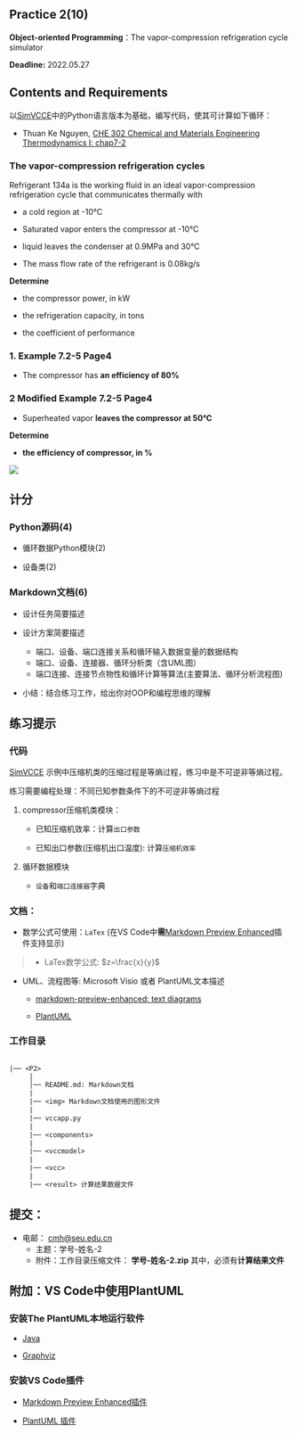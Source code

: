 ## Practice 2(10)

**Object-oriented Programming**：The  vapor-compression refrigeration cycle simulator 

**Deadline:**  2022.05.27

## Contents and Requirements

以[SimVCCE](https://github.com/thermalogic/SimVCCE)中的Python语言版本为基础，编写代码，使其可计算如下循环：

* Thuan Ke Nguyen, [CHE 302 Chemical and Materials Engineering Thermodynamics I: chap7-2](ttps://www.cpp.edu/~tknguyen/che302/Notes/hchap7-2.pdf)

### The vapor-compression refrigeration cycles 

Refrigerant 134a is the working fluid in an ideal vapor-compression refrigeration cycle that communicates thermally with

* a cold region at -10°C 

* Saturated vapor enters the compressor at -10°C 

* liquid leaves the condenser at 0.9MPa and 30°C 

* The mass flow rate of the refrigerant is 0.08kg/s 

**Determine**

 * the compressor power, in kW
 
 * the refrigeration capacity, in tons
 
 * the coefficient of performance

### 1. Example 7.2-5 Page4 

* The compressor has **an efficiency of 80%** 

### 2 Modified Example 7.2-5 Page4 

* Superheated vapor **leaves the compressor at 50°C** 

**Determine**

* **the efficiency of compressor, in %** 

 ![](img/example725.jpg) 

## 计分

### Python源码(4)

* 循环数据Python模块(2)

* 设备类(2)

### Markdown文档(6)

* 设计任务简要描述

* 设计方案简要描述
  * 端口、设备、端口连接关系和循环输入数据变量的数据结构
  * 端口、设备、连接器、循环分析类（含UML图）
  * 端口连接、连接节点物性和循环计算等算法(主要算法、循环分析流程图)
 
* 小结：结合练习工作，给出你对OOP和编程思维的理解

## 练习提示

### 代码

[SimVCCE](https://github.com/thermalogic/SimVCCE) 示例中压缩机类的压缩过程是等熵过程，练习中是不可逆非等熵过程。

练习需要编程处理：不同已知参数条件下的不可逆非等熵过程

1. compressor压缩机类模块：

   * 已知压缩机效率：计算`出口参数`
 
   * 已知出口参数(压缩机出口温度): 计算`压缩机效率`

2. 循环数据模块

   * `设备`和`端口连接器`字典

### 文档：

* 数学公式可使用：`LaTex` (在VS Code中**需**[Markdown Preview Enhanced](https://shd101wyy.github.io/markdown-preview-enhanced/#/zh-cn/)插件支持显示)

>* LaTex数学公式: $z=\frac{x}{y}$

* UML、流程图等: Microsoft Visio 或者 PlantUML文本描述

  * [markdown-preview-enhanced: text diagrams](https://shd101wyy.github.io/markdown-preview-enhanced/#/zh-cn/diagrams)

  * [PlantUML](https://plantuml.com/zh/)

### 工作目录

```txt
 
|── <P2>
     │ 
     │── README.md: Markdown文档
     | 
     |── <img> Markdown文档使用的图形文件
     |
     |── vccapp.py
     |
     |── <components> 
     |        
     |── <vccmodel> 
     |
     |── <vcc> 
     |
     |── <result> 计算结果数据文件 
```  

## 提交：

* 电邮： cmh@seu.edu.cn
  * 主题：学号-姓名-2
  * 附件：工作目录压缩文件： **学号-姓名-2.zip** 其中，必须有**计算结果文件**

 ## 附加：VS Code中使用PlantUML
 
 ### 安装The PlantUML本地运行软件

* [Java](https://www.java.com/en/download/)

* [Graphviz](https://plantuml.com/en/graphviz-dot)

### 安装VS Code插件

* [Markdown Preview Enhanced插件](https://shd101wyy.github.io/markdown-preview-enhanced/#/zh-cn/)

* [PlantUML 插件](https://marketplace.visualstudio.com/items?itemName=jebbs.plantuml)